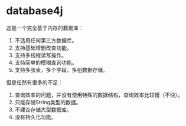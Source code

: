 # database4j
这是一个完全基于内存的数据库：
1. 不适用任何第三方数据库。
2. 支持基础增删改查功能。
3. 支持多线程读写操作。
4. 支持简单的模糊查询功能。
5. 支持多张表，多个字段，多组数据存储。

但是任然有很多的不足：
1. 查询效率的问题，并没有使用特殊的数据结构，查询效率比较慢（不快）。
2. 只能存储String类型的数据。
3. 不建议存储大型数据库。
4. 没有持久化功能。
